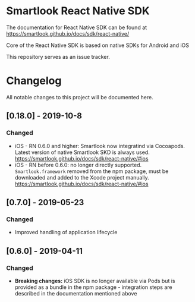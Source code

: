 # Smartlook React Native SDK

The documentation for React Native SDK can be found at https://smartlook.github.io/docs/sdk/react-native/

Core of the React Native SDK is based on native SDKs for Android and iOS

This repository serves as an issue tracker.

# Changelog
All notable changes to this project will be documented here.

## [0.18.0] - 2019-10-8
### Changed
- iOS - RN 0.6.0 and higher: Smartlook now integratind via Cocoapods. Latest version of native Smartlook SKD is always used. https://smartlook.github.io/docs/sdk/react-native/#ios
- iOS - RN before 0.6.0: no longer directly supported. `Smartlook.framework` removed from the npm package, must be downloaded and added to the Xcode project manually. https://smartlook.github.io/docs/sdk/react-native/#ios


## [0.7.0] - 2019-05-23
### Changed
- Improved handling of application lifecycle


## [0.6.0] - 2019-04-11
### Changed
- **Breaking changes:** iOS SDK is no longer available via Pods but is provided as a bundle in the npm package - integration steps are described in the documentation mentioned above
